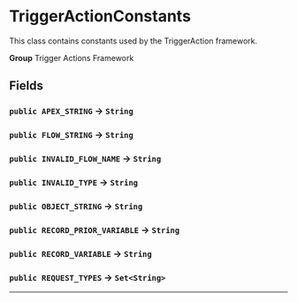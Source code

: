 # TriggerActionConstants

This class contains constants used by the TriggerAction framework.


**Group** Trigger Actions Framework

## Fields

### `public APEX_STRING` → `String`


### `public FLOW_STRING` → `String`


### `public INVALID_FLOW_NAME` → `String`


### `public INVALID_TYPE` → `String`


### `public OBJECT_STRING` → `String`


### `public RECORD_PRIOR_VARIABLE` → `String`


### `public RECORD_VARIABLE` → `String`


### `public REQUEST_TYPES` → `Set<String>`


---
